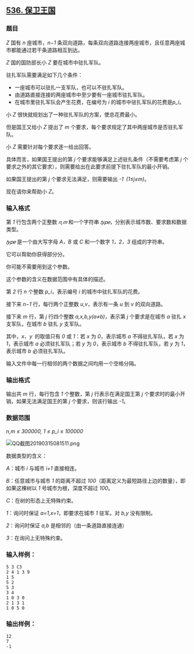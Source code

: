 ## [536. 保卫王国](https://www.acwing.com/problem/content/538/)

### 题目

*Z* 国有 *n* 座城市，*n−1* 条双向道路，每条双向道路连接两座城市，且任意两座城市都能通过若干条道路相互到达。

*Z* 国的国防部长小 *Z* 要在城市中驻扎军队。

驻扎军队需要满足如下几个条件：

- 一座城市可以驻扎一支军队，也可以不驻扎军队。
- 由道路直接连接的两座城市中至少要有一座城市驻扎军队。
- 在城市里驻扎军队会产生花费，在编号为 *i* 的城市中驻扎军队的花费是*p_i*。

小 *Z* 很快就规划出了一种驻扎军队的方案，使总花费最小。

但是国王又给小 *Z* 提出了 *m* 个要求，每个要求规定了其中两座城市是否驻扎军队。

小 *Z* 需要针对每个要求逐一给出回答。

具体而言，如果国王提出的第 *j* 个要求能够满足上述驻扎条件（不需要考虑第 *j* 个要求之外的其它要求），则需要给出在此要求前提下驻扎军队的最小开销。

如果国王提出的第 *j* 个要求无法满足，则需要输出 *-1 (1≤j≤m)*。

现在请你来帮助小 *Z*。

### 输入格式

第 *1* 行包含两个正整数 *𝑛,𝑚* 和一个字符串 *𝑡𝑦𝑝𝑒*，分别表示城市数、要求数和数据类型。

*𝑡𝑦𝑝𝑒* 是一个由大写字母 *A，B* 或 *C* 和一个数字 *1，2，3* 组成的字符串。

它可以帮助你获得部分分。

你可能不需要用到这个参数。

这个参数的含义在数据范围中有具体的描述。

第 *2* 行 *n* 个整数 *p_i*，表示编号 *i* 的城市中驻扎军队的花费。

接下来 *n−1* 行，每行两个正整数 *u,v*，表示有一条 *u* 到 *v* 的双向道路。

接下来 *m* 行，第 *j* 行四个整数 *a,x,b,y(a≠b)*，表示第 *j* 个要求是在城市 *a* 驻扎 *x* 支军队，在城市 *b* 驻扎 *y* 支军队。

其中，*x、y* 的取值只有 *0* 或 *1*：若 *x* 为 *0*，表示城市 *a* 不得驻扎军队，若 *x* 为 *1*，表示城市 *a* 必须驻扎军队；若 *y* 为 *0*，表示城市 *b* 不得驻扎军队，若 *y* 为 *1*，表示城市 *b* 必须驻扎军队。

输入文件中每一行相邻的两个数据之间均用一个空格分隔。

### 输出格式

输出共 *m* 行，每行包含 *1* 个整数，第 *j* 行表示在满足国王第 *j* 个要求时的最小开销，如果无法满足国王的第 *j* 个要求，则该行输出 *-1*。

### 数据范围

*n,m ≤ 300000, 1 ≤ p_i ≤ 100000*

 ![QQ截图20190315081511.png](/media/article/image/2019/03/15/19_ad9ddf0046-QQ截图20190315081511.png)

数据类型的含义：

*A*：城市 *i* 与城市 *i+1* 直接相连。

*B*：任意城市与城市 *1* 的距离不超过 *100*（距离定义为最短路径上边的数量），即如果这棵树以 *1* 号城市为根，深度不超过 *100*。

*C*：在树的形态上无特殊约束。

*1*：询问时保证 *a=1,x=1*，即要求在城市 *1* 驻军。对 *b,y* 没有限制。

*2*：询问时保证 *a,b* 是相邻的（由一条道路直接连通）

*3*：在询问上无特殊约束。

### 输入样例：

```
5 3 C3
2 4 1 3 9
1 5
5 2
5 3
3 4
1 0 3 0
2 1 3 1
1 0 5 0
```

### 输出样例：

```
12
7
-1
```
